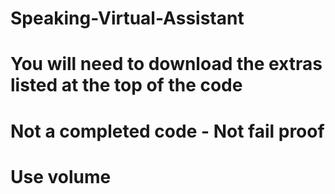 # Speaking-Virtual-Assistant
#
# You will need to download the extras listed at the top of the code
# Not a completed code - Not fail proof
# Use volume
